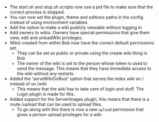 - The start.sh and stop.sh scripts now use a pid file to make sure that the
  correct process is stopped.
- You can now set the plugin, theme and editions paths in the config instead of
  using environment variables
- Add the option to make a wiki publicly viewable without logging in
- Add owners to wikis. Owners have special permissions that give them view,
  edit and unloadWiki privileges.
- Wikis created from within Bob now have the correct default permissions set.
  - They can be set as public or private using the create wiki thing in Bob
  - The owner of the wiki is set to the person whose token is used to send the
    message. This means that they have immediate access to the wiki without any
    restarts.
- Added the 'serveWikiOnRoot' option that serves the index wiki on / instead of
  on /wiki
  - This means that the wiki has to take care of login and stuff. The Login
    plugin is made for this.
- Added support for the ServerImages plugin, this means that there is a route
  /upload that can be used to upload files.
  - To go along with this there is now a new `upload` permission that gives a
    person upload privileges for a wiki
